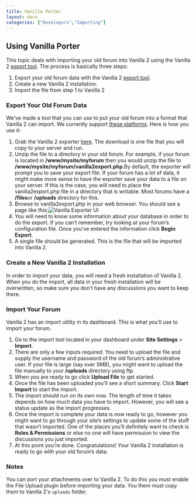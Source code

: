 ```yaml
---
title: Vanilla Porter
layout: docs
categories: ["Developers","Importing"]
---
```


## Using Vanilla Porter

This topic deals with importing your old forum into Vanilla 2 using the Vanilla 2 [export tool](http://vanillaforums.org/addon/porter-core). The process is basically three steps:

1. Export your old forum data with the Vanilla 2 [export tool](http://blog.vanillaforums.com/wp-content/uploads/2010/07/VanillaPorter.png).
2. Create a new Vanilla 2 installation.
3. Import the file from step 1 to Vanilla 2

### Export Your Old Forum Data

We’ve made a tool that you can use to put your old forum into a format that Vanilla 2 can import. We currently support [these platforms](/developers/importing/support). Here is how you use it:

1. Grab the Vanilla 2 exporter [here](http://vanillaforums.org/addon/porter-core). The download is one file that you will copy to your server and run.
2. Unzip the file to a directory in your old forum. For example, if your forum is located in **/www/mysite/myforum** then you would unzip the file to **/www/mysite/myforum/vanilla2export.php**.By default, the exporter will prompt you to save your export file. If your forum has a lot of data, it might make more sense to have the exporter save your data to a file on your server. If this is the case, you will need to place the vanilla2export.php file in a directory that is writable. Most forums have a **/files**or **/uploads** directory for this.
3. Browse to vanilla2export.php in your web browser. You should see a page like this:![Vanilla Exporter UI](http://blog.vanillaforums.com/wp-content/uploads/2010/07/VanillaPorter.png)
4. You will need to know some information about your database in order to do the export. If you can’t remember, try looking at your forum’s configuration file. Once you’ve entered the information click **Begin Export**.
5. A single file should be generated. This is the file that will be imported into Vanilla 2.

### Create a New Vanilla 2 Installation

In order to import your data, you will need a fresh installation of Vanilla 2. When you do the import, all data in your fresh installation will be overwritten, so make sure you don’t have any discussions you want to keep there.

### Import Your Forum

Vanilla 2 has an import utility in its dashboard. This is what you’ll use to import your forum.

1. Go to the import tool located in your dashboard under **Site Settings** \> **Import**.
2. There are only a few inputs required. You need to upload the file and supply the username and password of the old forum’s administrative user. If your file is large (say over 5MB), you might want to upload the file manually to your **/uploads** directory using ftp.
3. When you are ready to go click **Upload File** to get started.
4. Once the file has been uploaded you’ll see a short summary. Click **Start Import** to start the import.
5. The import should run on its own now. The length of time it takes depends on how much data you have to import. However, you will see a status update as the import progresses.
6. Once the import is complete your data is now ready to go, however you might want to go through your site’s settings to update some of the stuff that wasn’t imported. One of the places you’ll definitely want to check is **Roles & Permissions** or else no one will have permission to view the discussions you just imported.
7. At this point you’re done. Congratulations! Your Vanilla 2 installation is ready to go with your old forum’s data.

### Notes

You can port your attachments over to Vanilla 2. To do this you must enable the File Upload plugin before importing your data. You them must copy them to Vanilla 2's `uploads` folder.
